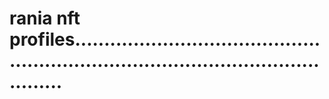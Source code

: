 # rania nft profiles........................................................................................................

